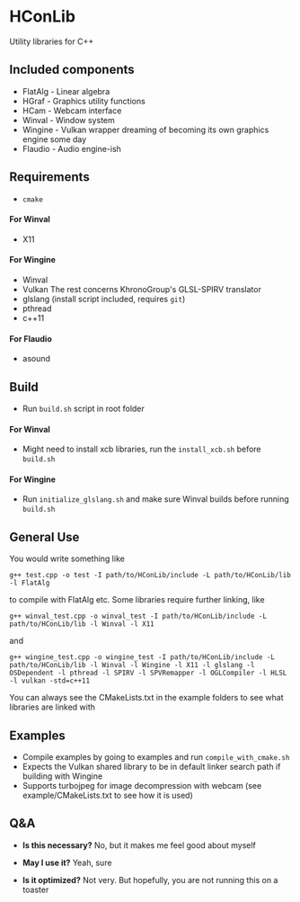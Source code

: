 # HConLib
Utility libraries for C++

## Included components
* FlatAlg - Linear algebra
* HGraf - Graphics utility functions
* HCam - Webcam interface
* Winval - Window system
* Wingine - Vulkan wrapper dreaming of becoming its own graphics engine some day
* Flaudio - Audio engine-ish

## Requirements

* `cmake`

#### For Winval

* X11

#### For Wingine

* Winval
* Vulkan
The rest concerns KhronoGroup's GLSL-SPIRV translator
* glslang (install script included, requires `git`)
* pthread
* c++11

#### For Flaudio

* asound

## Build

* Run `build.sh` script in root folder

#### For Winval

* Might need to install xcb libraries, run the `install_xcb.sh` before `build.sh`

#### For Wingine

* Run `initialize_glslang.sh` and make sure Winval builds before running `build.sh`

## General Use

You would write something like

`g++ test.cpp -o test -I path/to/HConLib/include -L path/to/HConLib/lib -l FlatAlg`

to compile with FlatAlg etc. Some libraries require further linking, like

`g++ winval_test.cpp -o winval_test -I path/to/HConLib/include -L path/to/HConLib/lib -l Winval -l X11`

and

`g++ wingine_test.cpp -o wingine_test -I path/to/HConLib/include -L path/to/HConLib/lib -l Winval -l Wingine -l X11 -l glslang -l OSDependent -l pthread -l SPIRV -l SPVRemapper -l OGLCompiler -l HLSL -l vulkan -std=c++11`

You can always see the CMakeLists.txt in the example folders to see what libraries are linked with

## Examples

* Compile examples by going to examples and run `compile_with_cmake.sh`
* Expects the Vulkan shared library to be in default linker search path if building with Wingine
* Supports turbojpeg for image decompression with webcam (see example/CMakeLists.txt to see how it is used)

## Q&A

* **Is this necessary?**
  No, but it makes me feel good about myself

* **May I use it?**
  Yeah, sure

* **Is it optimized?**
  Not very. But hopefully, you are not running this on a toaster
